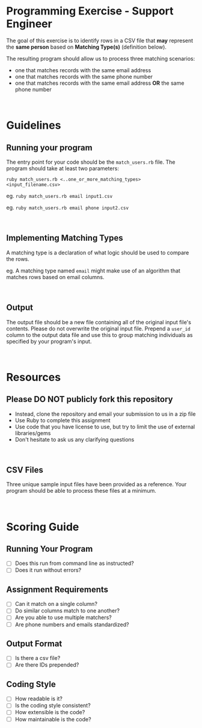 # Programming Exercise - Support Engineer

The goal of this exercise is to identify rows in a CSV file that
__may__ represent the __same person__ based on __Matching Type(s)__ (definition below).

The resulting program should allow us to process three matching scenarios:
 - one that matches records with the same email address
 - one that matches records with the same phone number
 - one that matches records with the same email address **OR** the same phone number

<br>

# Guidelines

## Running your program
The entry point for your code should be the `match_users.rb` file. The program should take at least two parameters:

```
ruby match_users.rb <..one_or_more_matching_types> <input_filename.csv>
```
eg. `ruby match_users.rb email input1.csv`

eg. `ruby match_users.rb email phone input2.csv`

<br>

## Implementing Matching Types

A matching type is a declaration of what logic should be used to compare the rows.

eg. A matching type named `email` might make use of an algorithm that matches rows based on email columns.

<br>

## Output

The output file should be a new file containing all of the original input file's contents. 
Please do not overwrite the original input file.
Prepend a `user_id` column to the output data file and use this to group matching individuals as specified by your program's input.

<br>

# Resources

## Please **DO NOT** publicly fork this repository
* Instead, clone the repository and email your submission to us in a zip file
* Use Ruby to complete this assignment
* Use code that you have license to use, but try to limit the use of external libraries/gems
* Don't hesitate to ask us any clarifying questions

<br>

## CSV Files

Three unique sample input files have been provided as a reference. Your program should be able to process these files at a minimum.

<br>

# Scoring Guide

## Running Your Program
- [ ] Does this run from command line as instructed?
- [ ] Does it run without errors?

## Assignment Requirements
- [ ] Can it match on a single column?
- [ ] Do similar columns match to one another?
- [ ] Are you able to use multiple matchers?
- [ ] Are phone numbers and emails standardized?

## Output Format
- [ ] Is there a csv file?
- [ ] Are there IDs prepended?

## Coding Style 
- [ ] How readable is it?
- [ ] Is the coding style consistent?
- [ ] How extensible is the code?
- [ ] How maintainable is the code?
